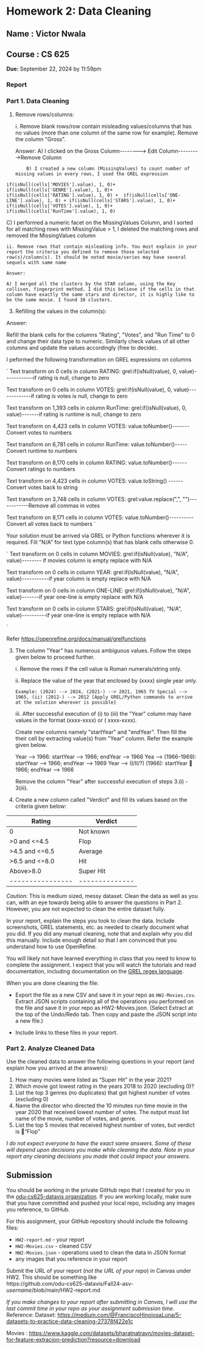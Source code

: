# Homework 2: Data Cleaning
## Name : Victor Nwala
## Course : CS 625

**Due:** September 22, 2024 by 11:59pm  




### Report



### Part 1. Data Cleaning




1.	Remove rows/columns:

    i.	Remove blank rows/row contain misleading values/columns that has no values (more than one column of the same row for example). Remove the column "Gross".
  	
  	Answer: A) I clicked on the Gross Column--------> Edit Column--------->Remove Column
  	
  	        B) I created a new column (MissingValues) to count number of missing values in every rows, I used the GREL expression

`
 if(isNull(cells['MOVIES'].value), 1, 0)+
 if(isNull(cells['GENRE'].value), 1, 0)+ 
 if(isNull(cells['RATING'].value), 1, 0) + 
 if(isNull(cells['ONE-LINE'].value), 1, 0) +
 if(isNull(cells['STARS'].value), 1, 0)+ 
 if(isNull(cells['VOTES'].value), 1, 0)+ 
 if(isNull(cells['RunTime'].value), 1, 0)
  `
  
   C) I performed a numeric facet on the MissingValues Column, and I sorted for all matching rows with MissingValue > 1, I deleted the matching rows and removed the MissingValues column
  	       

    ii.	Remove rows that contain misleading info. You must explain in your report the criteria you defined to remove those selected row(s)/column(s). It should be noted movie/series may have several sequels with same name

    Answer:
    
    A) I merged all the clusters by the STAR column, using the Key collison, fingerprint method. I did this believe if the cells in that column have exactly the same stars and director, it is highly like to be the same movie. I found 38 clusters. 


3.	Refilling the values in the column(s):

   Answer:
   

Refill the blank cells for the columns "Rating", "Votes", and "Run Time" to 0 and change their data type to numeric. Similarly check values of all other columns and update the values accordingly (free to decide). 

I peformed the following transformation on GREL expressions on columns 

` 
Text transform on 0 cells in column RATING: grel:if(isNull(value), 0, value)------------if rating is null, change to zero

Text transform on 0 cells in column VOTES: grel:if(isNull(value), 0, value)-------------if rating is votes is null, change to zero

Text transform on 1,393 cells in column RunTime: grel:if(isNull(value), 0, value)-------if rating is runtime is null, change to zero

Text transform on 4,423 cells in column VOTES: value.toNumber()------- Convert votes to numbers

Text transform on 6,781 cells in column RunTime: value.toNumber()----- Convert runtime to numbers

Text transform on 8,170 cells in column RATING: value.toNumber()------ Convert ratings to numbers

Text transform on 4,423 cells in column VOTES: value.toString() ------ Convert votes back to string

Text transform on 3,748 cells in column VOTES: grel:value.replace(",", "")------------Remove all commas in votes

Text transform on 8,171 cells in column VOTES: value.toNumber()----------Convert all votes back to numbers
`


Your solution must be arrived via GREL or Python functions wherever it is required. Fill "N/A" for text type column(s) that has blank cells otherwise 0. 

`
Text transform on 0 cells in column MOVIES: grel:if(isNull(value), "N/A", value)-------- if movies column is empty replace with N/A

Text transform on 0 cells in column YEAR: grel:if(isNull(value), "N/A", value)-----------if year column is empty replace with N/A

Text transform on 0 cells in column ONE-LINE: grel:if(isNull(value), "N/A", value)-------if year one-line is empty replace with N/A

Text transform on 0 cells in column STARS: grel:if(isNull(value), "N/A", value)----------if year one-line is empty replace with N/A


`

Refer <https://openrefine.org/docs/manual/grelfunctions>


3.	The column "Year" has numerous ambiguous values. Follow the steps given below to proceed further.

    i.	Remove the rows if the cell value is Roman numerals/string only. 

    ii.	Replace the value of the year that enclosed by (xxxx) single year only. 
    
        Example: (2024) --> 2024, (2021-) --> 2021, 1965 TV Special --> 1965, (ii) (2012-) --> 2012 [Apply GREL/Python commands to arrive at the solution wherever is possible]

    iii. After successful execution of (i) to (iii) the "Year" column may have values in the format (xxxx-xxxx) or (<roman letter> xxxx-xxxx).  
    
    Create new columns namely "startYear" and "endYear". Then fill the their cell by extracting value(s) from "Year" column. Refer the example given below.
    
    Year --> 1966:  startYear --> 1966; endYear --> 1966
    Yea --> (1966-1969): startYear --> 1966; endYear --> 1969
    Year --> (I/II/?) (1966): startYear  1966; endYear --> 1966

    Remove the column "Year" after successful execution of steps 3.(i) - 3(iii). 


4.	Create a new column called "Verdict" and fill its values based on the criteria given below:

|   Rating       |  Verdict     |
|----------------|--------------|
| 0              |  Not known   |
|>0 and <=4.5    |    Flop      |
|>4.5 and <=6.5  |   Average    |
|>6.5 and <=8.0  |     Hit      |
| Above>8.0      |   Super Hit  |
|----------------|--------------|

*Caution:* This is medium sized, messy dataset.  Clean the data as well as you can, with an eye towards being able to answer the questions in Part 2. However, you are not expected to clean the entire dataset fully.

In your report, explain the steps you took to clean the data. Include screenshots, GREL statements, etc. as needed to clearly document what you did. If you did any manual cleaning, note that and explain why you did this manually. Include enough detail so that I am convinced that you understand how to use OpenRefine.

You will likely not have learned everything in class that you need to know to complete the assignment. I expect that you will watch the tutorials and read documentation, including documentation on the [GREL regex language](https://openrefine.org/docs/manual/grel).

When you are done cleaning the file:

* Export the file as a new CSV and save it in your repo as `HW2-Movies.csv`.
Extract JSON scripts containing all of the operations you performed on the file and save it in your repo as HW2-Movies.json. (Select Extract at the top of the Undo/Redo tab. Then copy and paste the JSON script into a new file.)

* Include links to these files in your report.

### Part 2. Analyze Cleaned Data

Use the cleaned data to answer the following questions in your report (and explain how you arrived at the answers):

1.	How many movies were listed as “Super Hit” in the year 2021?
2.	Which movie got lowest rating in the years 2018 to 2020 (excluding 0)?
3.	List the top 3 genres (no duplicates) that got highest number of votes (excluding 0)
4.	Name the director who directed the 10 minutes run time movie in the year 2020 that received lowest number of votes. The output must list name of the movie, number of votes, and genre. 
5.	List the top 5 movies that received highest number of votes, but verdict is “Flop” 


*I do not expect everyone to have the exact same answers. Some of these will depend upon decisions you make while cleaning the data. Note in your report any cleaning decisions you made that could impact your answers.*

## Submission

You should be working in the private GitHub repo that I created for you in the [odu-cs625-datavis organization](https://github.com/odu-cs625-datavis/).  If you are working locally, make sure that you have committed and pushed your local repo, including any images you reference, to GitHub. 

For this assignment, your GitHub repository should include the following files:

* `HW2-report.md` - your report
* `HW2-Movies.csv` - cleaned CSV
* `HW2-Movies.json` - operations used to clean the data in JSON format
*  any images that you reference in your report

Submit the URL of your report (*not the URL of your repo*) in Canvas under HW2. This should be something like  
https<nolink>://github.com/odu-cs625-datavis/Fall24-asv-*username*/blob/main/HW2-report.md

*If you make changes to your report after submitting in Canvas, I will use the last commit time in your repo as your assignment submission time.*
Reference:
Dataset: 
https://medium.com/@FranciscoHinojosaLuna/5-datasets-to-practice-data-cleaning-27378f422e1c 

Movies : https://www.kaggle.com/datasets/bharatnatrayn/movies-dataset-for-feature-extracion-prediction?resource=download 
